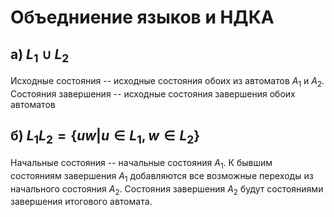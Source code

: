 # Объедниение языков и НДКА

## а) $L_1\cup L_2$

Исходные состояния -- исходные состояния обоих из автоматов $A_1$ и $A_2$. Состояния завершения -- исходные состояния завершения обоих автоматов

## б) $L_1L_2=\{uw|u\in L_1,w\in L_2\}$

Начальные состояния -- начальные состояния $A_1$. К бывшим состояниям завершения $A_1$ добавляются все возможные переходы из начального состояния $A_2$. Состояния завершения $A_2$ будут состояниями завершения итогового автомата.
